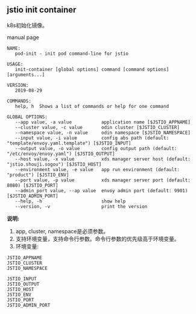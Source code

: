 jstio init container
--------------------

  k8s初始化镜像。
  
  manual page
  
    NAME:
       pod-init - init pod command-line for jstio

    USAGE:
       init-container [global options] command [command options] [arguments...]

    VERSION:
       2019-08-29

    COMMANDS:
       help, h  Shows a list of commands or help for one command

    GLOBAL OPTIONS:
       --app value, -a value           application name [$JSTIO_APPNAME]
       --cluster value, -c value       odin cluster [$JSTIO_CLUSTER]
       --namespace value, -n value     odin namespace [$JSTIO_NAMESPACE]
       --input value, -i value         config abs path (default: "template/envoy.yaml.template") [$JSTIO_INPUT]
       --output value, -o value        config output path (default: "/etc/envoy/envoy.yaml") [$JSTIO_OUTPUT]
       --host value, -x value          xds manager server host (default: "jstio.shouji.sogou") [$JSTIO_HOST]
       --environment value, -e value   app run environment (default: "product") [$JSTIO_ENV]
       --port value, -p value          xds manager server port (default: 8080) [$JSTIO_PORT]
       --admin_port value, --ap value  envoy admin port (default: 9901) [$JSTIO_ADMIN_PORT]
       --help, -h                      show help
       --version, -v                   print the version

  **说明:**
  
  1. app, cluster, namespace是必须参数。
  2. 支持环境变量，支持命令行参数。命令行参数的优先级高于环境变量。
  3. 环境变量:
    
    JSTIO_APPNAME
    JSTIO_CLUSTER
    JSTIO_NAMESPACE
    
    JSTIO_INPUT
    JSTIO_OUTPUT
    JSTIO_HOST
    JSTIO_ENV
    JSTIO_PORT
    JSTIO_ADMIN_PORT

